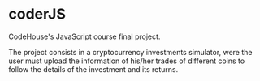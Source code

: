 # coderJS
CodeHouse's JavaScript course final project.

The project consists in a cryptocurrency investments simulator, were the user must upload the information of his/her trades of different coins to follow 
the details of the investment and its returns.
